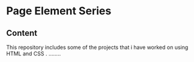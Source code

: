 # Page Element Series
## Content
This repository includes some of the projects that i have worked on using HTML and CSS
.
........
